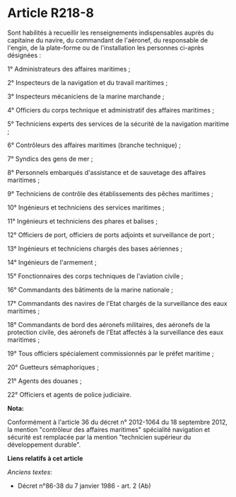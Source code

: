 # Article R218-8

Sont habilités à recueillir les renseignements indispensables auprès du capitaine du navire, du commandant de l'aéronef, du
responsable de l'engin, de la plate-forme ou de l'installation les personnes ci-après désignées :

1° Administrateurs des affaires maritimes ;

2° Inspecteurs de la navigation et du travail maritimes ;

3° Inspecteurs mécaniciens de la marine marchande ;

4° Officiers du corps technique et administratif des affaires maritimes ;

5° Techniciens experts des services de la sécurité de la navigation maritime ;

6° Contrôleurs des affaires maritimes (branche technique) ;

7° Syndics des gens de mer ;

8° Personnels embarqués d'assistance et de sauvetage des affaires maritimes ;

9° Techniciens de contrôle des établissements des pêches maritimes ;

10° Ingénieurs et techniciens des services maritimes ;

11° Ingénieurs et techniciens des phares et balises ;

12° Officiers de port, officiers de ports adjoints et surveillance de port ;

13° Ingénieurs et techniciens chargés des bases aériennes ;

14° Ingénieurs de l'armement ;

15° Fonctionnaires des corps techniques de l'aviation civile ;

16° Commandants des bâtiments de la marine nationale ;

17° Commandants des navires de l'Etat chargés de la surveillance des eaux maritimes ;

18° Commandants de bord des aéronefs militaires, des aéronefs de la protection civile, des aéronefs de l'Etat affectés à la
surveillance des eaux maritimes ;

19° Tous officiers spécialement commissionnés par le préfet maritime ;

20° Guetteurs sémaphoriques ;

21° Agents des douanes ;

22° Officiers et agents de police judiciaire.

**Nota:**

Conformément à l'article 36 du décret n° 2012-1064 du 18 septembre 2012, la mention "contrôleur des affaires maritimes"
spécialité navigation et sécurité est remplacée par la mention "technicien supérieur du développement durable".

**Liens relatifs à cet article**

_Anciens textes_:

  - Décret n°86-38 du 7 janvier 1986 - art. 2 (Ab)
